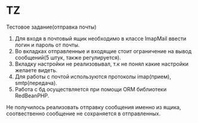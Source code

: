 # TZ
Тестовое задание(отправка почты)

1. Для входя в почтовый ящик необходимо в классе ImapMail ввести логин и пароль от почты.
2. Во вкладках отправленные и входящие стоит ограничение на вывод сообщений(5 штук, также регулируется).
3. Вкладку настройки не реализовывал, т.к не понял какие настройки желаете видеть.
4. Для работы с почтой используются протоколы imap(прием), smtp(передача).
5. Работа c бд осуществляется при помощи ORM библиотеки RedBeanPHP.


Не получилось реализовать отправку сообщения именно из ящика, соотвественно сообщение не сохраняется в отправленных.
